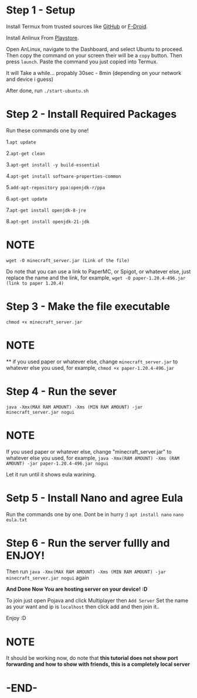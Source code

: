 # Step 1 - Setup
Install Termux from trusted sources like [GitHub](https://github.com/termux/termux-app/releases) or [F-Droid](https://f-droid.org/en/packages/com.termux/).

Install Anlinux From [Playstore](https://play.google.com/store/apps/details?id=exa.lnx.a&hl=en_IN&pli=1).

Open AnLinux, navigate to the Dashboard, and select Ubuntu to proceed.
Then copy the command on your screen their will be a `copy` button. Then press `launch`.
Paste the command you just copied into Termux.

It will Take a while... propably 30sec - 8min (depending on your network and device i guess)

After done, run ```./start-ubuntu.sh```
 # Step 2 - Install Required Packages
Run these commands one by one!
 
1.```apt update```

2.```apt-get clean```

3.```apt-get install -y build-essential```

4.```apt-get install software-properties-common```

5.```add-apt-repository ppa:openjdk-r/ppa```

6.```apt-get update```

7.```apt-get install openjdk-8-jre```

8.```apt-get install openjdk-21-jdk```
# NOTE
`wget -O minecraft_server.jar (Link of the file)`

Do note that you can use a link to PaperMC, or Spigot, or whatever else, just replace the name and the link, for example, `wget -O paper-1.20.4-496.jar (link to paper 1.20.4)`
 
 # Step 3 - Make the file executable
```chmod +x minecraft_server.jar```
# NOTE
** if you used paper or whatever else, change `minecraft_server.jar` to whatever else you used, for example, `chmod +x paper-1.20.4-496.jar`

# Step 4 - Run the sever
```java -Xmx(MAX RAM AMOUNT) -Xms (MIN RAM AMOUNT) -jar minecraft_server.jar nogui```
# NOTE 
If you used paper or whatever else, change "minecraft_server.jar" to whatever else you used, for example, `java -Xmx(RAM AMOUNT) -Xms (RAM AMOUNT) -jar paper-1.20.4-496.jar nogui`
 
Let it run until it shows eula warining.

# Setp 5 - Install Nano and agree Eula
 Run the commands one by one. Dont be in hurry :)
```apt install nano```
```nano eula.txt```

 # Step 6 - Run the server fullly and ENJOY!

Then run
```java -Xmx(MAX RAM AMOUNT) -Xms (MIN RAM AMOUNT) -jar minecraft_server.jar nogui``` 
again

**And Done Now You are hosting server on your device! :D** 

To join just open Pojava and click Multiplayer then `Add Server` Set the name as your want and ip is ```localhost``` then click add and then join it.. 

Enjoy :D

# NOTE
It should be working now, do note that **this tutorial does not show port forwarding and how to show with friends, this is a completely local server**
#                -END-
